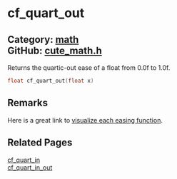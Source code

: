 [//]: # (This file is automatically generated by Cute Framework's docs parser.)
[//]: # (Do not edit this file by hand!)
[//]: # (See: https://github.com/RandyGaul/cute_framework/blob/master/samples/docs_parser.cpp)
[](../header.md ':include')

# cf_quart_out

Category: [math](/api_reference?id=math)  
GitHub: [cute_math.h](https://github.com/RandyGaul/cute_framework/blob/master/include/cute_math.h)  
---

Returns the quartic-out ease of a float from 0.0f to 1.0f.

```cpp
float cf_quart_out(float x)
```

## Remarks

Here is a great link to [visualize each easing function](https://easings.net/).

## Related Pages

[cf_quart_in](/math/cf_quart_in.md)  
[cf_quart_in_out](/math/cf_quart_in_out.md)  
